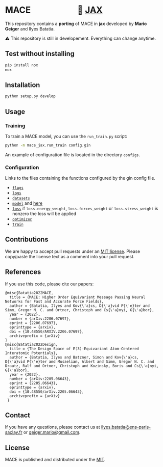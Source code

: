# MACE &nbsp;&nbsp;&nbsp;&nbsp;&nbsp;&nbsp;&nbsp;&nbsp;&nbsp;&nbsp;&nbsp;&nbsp;&nbsp;&nbsp;&nbsp;&nbsp;&nbsp;&nbsp;&nbsp;&nbsp;&nbsp; :rocket: [JAX](https://github.com/google/jax)

This repository contains a **porting** of MACE in **jax** developed by
**Mario Geiger** and Ilyes Batatia.

:warning: This repository is still in developement. Everything can change anytime.

## Test without installing

```sh
pip install nox
nox
```

## Installation

```sh
python setup.py develop
```

## Usage

### Training

To train a MACE model, you can use the `run_train.py` script:

```sh
python -m mace_jax.run_train config.gin
```

An example of configuration file is located in the directory `configs`.

### Configuration

Links to the files containing the functions configured by the gin config file.

- [`flags`](https://github.com/ilyes319/mace-jax/blob/main/mace_jax/tools/gin_functions.py)
- [`logs`](https://github.com/ilyes319/mace-jax/blob/main/mace_jax/tools/gin_functions.py)
- [`datasets`](https://github.com/ilyes319/mace-jax/blob/main/mace_jax/tools/gin_datasets.py)
- [`model`](https://github.com/ilyes319/mace-jax/blob/main/mace_jax/tools/gin_model.py) and [here](https://github.com/ilyes319/mace-jax/blob/main/mace_jax/modules/models.py)
- [`loss`](https://github.com/ilyes319/mace-jax/blob/main/mace_jax/modules/loss.py)
    if `loss.energy_weight`, `loss.forces_weight` or `loss.stress_weight` is nonzero the loss will be applied
- [`optimizer`](https://github.com/ilyes319/mace-jax/blob/main/mace_jax/tools/gin_functions.py)
- [`train`](https://github.com/ilyes319/mace-jax/blob/main/mace_jax/tools/gin_functions.py)

## Contributions

We are happy to accept pull requests under an [MIT license](https://choosealicense.com/licenses/mit/). Please copy/paste the license text as a comment into your pull request.

## References

If you use this code, please cite our papers:
```text
@misc{Batatia2022MACE,
  title = {MACE: Higher Order Equivariant Message Passing Neural Networks for Fast and Accurate Force Fields},
  author = {Batatia, Ilyes and Kov{\'a}cs, D{\'a}vid P{\'e}ter and Simm, Gregor N. C. and Ortner, Christoph and Cs{\'a}nyi, G{\'a}bor},
  year = {2022},
  number = {arXiv:2206.07697},
  eprint = {2206.07697},
  eprinttype = {arxiv},
  doi = {10.48550/ARXIV.2206.07697},
  archiveprefix = {arXiv}
}
@misc{Batatia2022Design,
  title = {The Design Space of E(3)-Equivariant Atom-Centered Interatomic Potentials},
  author = {Batatia, Ilyes and Batzner, Simon and Kov{\'a}cs, D{\'a}vid P{\'e}ter and Musaelian, Albert and Simm, Gregor N. C. and Drautz, Ralf and Ortner, Christoph and Kozinsky, Boris and Cs{\'a}nyi, G{\'a}bor},
  year = {2022},
  number = {arXiv:2205.06643},
  eprint = {2205.06643},
  eprinttype = {arxiv},
  doi = {10.48550/arXiv.2205.06643},
  archiveprefix = {arXiv}
 }
```

## Contact

If you have any questions, please contact us at ilyes.batatia@ens-paris-saclay.fr or geiger.mario@gmail.com.

## License

MACE is published and distributed under the [MIT](MIT.md).
